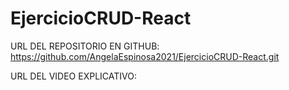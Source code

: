 # EjercicioCRUD-React

URL DEL REPOSITORIO EN GITHUB:
https://github.com/AngelaEspinosa2021/EjercicioCRUD-React.git

URL DEL VIDEO EXPLICATIVO:
